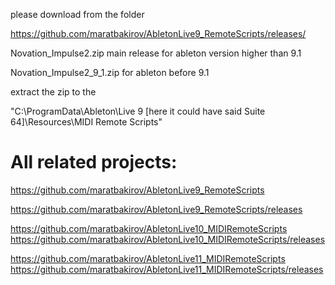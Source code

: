 please download from the folder 

https://github.com/maratbakirov/AbletonLive9_RemoteScripts/releases/

Novation_Impulse2.zip 
 main release for ableton version higher than 9.1


Novation_Impulse2_9_1.zip 
 for ableton before 9.1


extract the zip to the 

"C:\ProgramData\Ableton\Live 9 [here it could have said Suite 64]\Resources\MIDI Remote Scripts" 




# All related projects:
https://github.com/maratbakirov/AbletonLive9_RemoteScripts 

https://github.com/maratbakirov/AbletonLive9_RemoteScripts/releases

https://github.com/maratbakirov/AbletonLive10_MIDIRemoteScripts 
https://github.com/maratbakirov/AbletonLive10_MIDIRemoteScripts/releases

https://github.com/maratbakirov/AbletonLive11_MIDIRemoteScripts 
https://github.com/maratbakirov/AbletonLive11_MIDIRemoteScripts/releases


